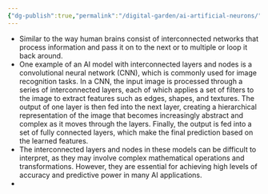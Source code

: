 ```yaml
---
{"dg-publish":true,"permalink":"/digital-garden/ai-artificial-neurons/","updated":"2023-12-06T16:37:34.000-07:00"}
---
```


- Similar to the way human brains consist of interconnected networks that process information and pass it on to the next or to multiple or loop it back around.
- One example of an AI model with interconnected layers and nodes is a convolutional neural network (CNN), which is commonly used for image recognition tasks. In a CNN, the input image is processed through a series of interconnected layers, each of which applies a set of filters to the image to extract features such as edges, shapes, and textures. The output of one layer is then fed into the next layer, creating a hierarchical representation of the image that becomes increasingly abstract and complex as it moves through the layers. Finally, the output is fed into a set of fully connected layers, which make the final prediction based on the learned features.
- The interconnected layers and nodes in these models can be difficult to interpret, as they may involve complex mathematical operations and transformations. However, they are essential for achieving high levels of accuracy and predictive power in many AI applications.
- 